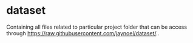 # dataset

Containing all files related to particular project folder that can be access through https://raw.githubusercontent.com/jaynoel/dataset/..

